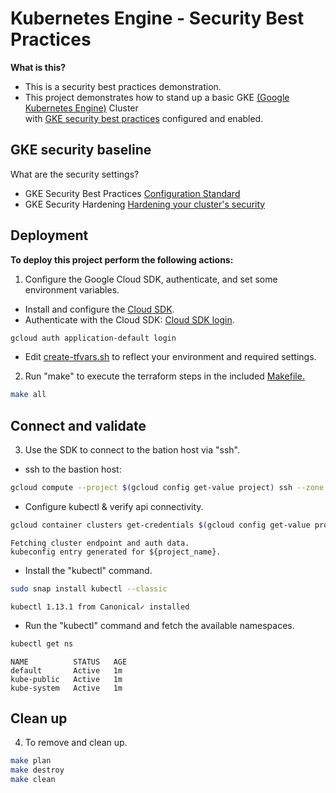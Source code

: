 # Kubernetes Engine - Security Best Practices    

**What is this?**    
- This is a security best practices demonstration.   
- This project demonstrates how to stand up a basic GKE [(Google Kubernetes Engine)](https://cloud.google.com/kubernetes-engine/) Cluster    
with [GKE security best practices](https://cloud.google.com/kubernetes-engine/docs/how-to/hardening-your-cluster) configured and enabled.    

## GKE security baseline

What are the security settings?    
- GKE Security Best Practices [Configuration Standard](./docs/settings.md)    
- GKE Security Hardening [Hardening your cluster's security](https://cloud.google.com/kubernetes-engine/docs/how-to/hardening-your-cluster)

## Deployment    

**To deploy this project perform the following actions:**     

1. Configure the Google Cloud SDK, authenticate, and set some environment variables.    

- Install and configure the [Cloud SDK](https://cloud.google.com/sdk).   
- Authenticate with the Cloud SDK: [Cloud SDK login](https://cloud.google.com/sdk/docs/authorizing).       

```bash
gcloud auth application-default login
```    

- Edit [create-tfvars.sh](./create-tfvars.sh) to reflect your environment and required settings.    

2. Run "make" to execute the terraform steps in the included [Makefile.](./Makefile)    

```bash
make all
```

## Connect and validate    

3. Use the SDK to connect to the bation host via "ssh".      

- ssh to the bastion host:    

```bash
gcloud compute --project $(gcloud config get-value project) ssh --zone "us-west2-a" "bastion-$(gcloud config get-value project)-gke"
```    

- Configure kubectl & verify api connectivity.    

```bash
gcloud container clusters get-credentials $(gcloud config get-value project)  --zone us-west2-a --project $(gcloud config get-value project)
```    
    
`Fetching cluster endpoint and auth data.`    
`kubeconfig entry generated for ${project_name}.`        

- Install the "kubectl" command.    

```bash
sudo snap install kubectl --classic
```   

`kubectl 1.13.1 from Canonical✓ installed`    

- Run the "kubectl" command and fetch the available namespaces.    

```bash
kubectl get ns
```    
    
`NAME          STATUS   AGE`    
`default       Active   1m`    
`kube-public   Active   1m`    
`kube-system   Active   1m`    
    
## Clean up    

4. To remove and clean up.    

```bash
make plan
make destroy
make clean
```    
     
